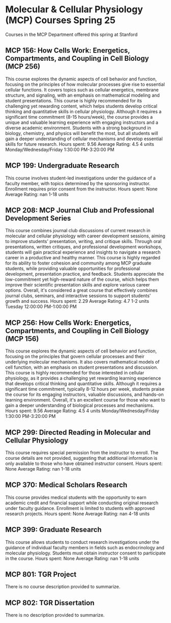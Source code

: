 # Molecular & Cellular Physiology (MCP) Courses Spring 25 
Courses in the MCP Department offered this spring at Stanford
 ## MCP 156: How Cells Work: Energetics, Compartments, and Coupling in Cell Biology (MCP 256)
This course explores the dynamic aspects of cell behavior and function, focusing on the principles of how molecular processes give rise to essential cellular functions. It covers topics such as cellular energetics, membrane structure, and signaling, with an emphasis on mathematical modeling and student presentations.
This course is highly recommended for its challenging yet rewarding content, which helps students develop critical thinking and quantitative skills in cellular physiology. Although it requires a significant time commitment (8-15 hours/week), the course provides a unique and valuable learning experience with engaging instructors and a diverse academic environment. Students with a strong background in biology, chemistry, and physics will benefit the most, but all students will gain a deeper understanding of cellular mechanisms and develop essential skills for future research.
Hours spent: 9.56
Average Rating: 4.5
4 units
Monday/Wednesday/Friday 1:30:00 PM-3:20:00 PM
## MCP 199: Undergraduate Research
This course involves student-led investigations under the guidance of a faculty member, with topics determined by the sponsoring instructor. Enrollment requires prior consent from the instructor.
Hours spent: None
Average Rating: nan
1-18 units
## MCP 208: MCP Journal Club and Professional Development Series
This course combines journal club discussions of current research in molecular and cellular physiology with career development sessions, aiming to improve students' presentation, writing, and critique skills. Through oral presentations, written critiques, and professional development workshops, students will gain practical experience and insights to navigate a research career in a productive and healthy manner.
This course is highly regarded for its ability to foster cohesion and community among MCP graduate students, while providing valuable opportunities for professional development, presentation practice, and feedback. Students appreciate the low-commitment yet high-reward nature of the course, which helps them improve their scientific presentation skills and explore various career options. Overall, it's considered a great course that effectively combines journal clubs, seminars, and interactive sessions to support students' growth and success.
Hours spent: 2.29
Average Rating: 4.7
1-2 units
Tuesday 12:00:00 PM-1:00:00 PM
## MCP 256: How Cells Work: Energetics, Compartments, and Coupling in Cell Biology (MCP 156)
This course explores the dynamic aspects of cell behavior and function, focusing on the principles that govern cellular processes and their underlying molecular mechanisms. It also covers mathematical models of cell function, with an emphasis on student presentations and discussion.
This course is highly recommended for those interested in cellular physiology, as it provides a challenging yet rewarding learning experience that develops critical thinking and quantitative skills. Although it requires a significant time commitment, typically 8-12 hours per week, students praise the course for its engaging instructors, valuable discussions, and hands-on learning environment. Overall, it's an excellent course for those who want to gain a deeper understanding of biological processes and mechanisms.
Hours spent: 9.56
Average Rating: 4.5
4 units
Monday/Wednesday/Friday 1:30:00 PM-3:20:00 PM
## MCP 299: Directed Reading in Molecular and Cellular Physiology
This course requires special permission from the instructor to enroll. The course details are not provided, suggesting that additional information is only available to those who have obtained instructor consent.
Hours spent: None
Average Rating: nan
1-18 units
## MCP 370: Medical Scholars Research
This course provides medical students with the opportunity to earn academic credit and financial support while conducting original research under faculty guidance. Enrollment is limited to students with approved research projects.
Hours spent: None
Average Rating: nan
4-18 units
## MCP 399: Graduate Research
This course allows students to conduct research investigations under the guidance of individual faculty members in fields such as endocrinology and molecular physiology. Students must obtain instructor consent to participate in the course.
Hours spent: None
Average Rating: nan
1-18 units
## MCP 801: TGR Project
There is no course description provided to summarize.
## MCP 802: TGR Dissertation
There is no description provided to summarize.